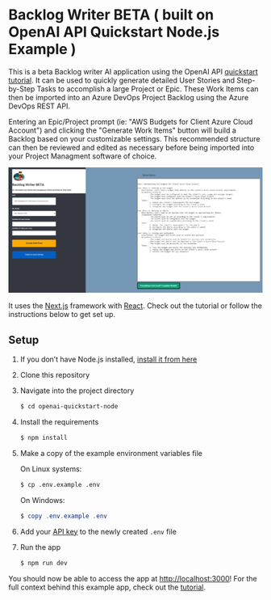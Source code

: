 # Backlog Writer BETA ( built on OpenAI API Quickstart Node.js Example )

This is a beta Backlog writer AI application using the OpenAI API [quickstart tutorial](https://beta.openai.com/docs/quickstart). It can be used to quickly generate detailed User Stories and Step-by-Step Tasks to accomplish a large Project or Epic. These Work Items can then be imported into an Azure DevOps Project Backlog using the Azure DevOps REST API.

Entering an Epic/Project prompt (ie: "AWS Budgets for Client Azure Cloud Account") and clicking the "Generate Work Items" button will build a Backlog based on your customizable settings. This recommended structure can then be reviewed and edited as necessary before being imported into your Project Managment software of choice.

![BacklogWriter UI Screenshot](ui.png)

It uses the [Next.js](https://nextjs.org/) framework with [React](https://reactjs.org/). Check out the tutorial or follow the instructions below to get set up.

## Setup

1. If you don’t have Node.js installed, [install it from here](https://nodejs.org/en/)

2. Clone this repository

3. Navigate into the project directory

   ```bash
   $ cd openai-quickstart-node
   ```

4. Install the requirements

   ```bash
   $ npm install
   ```

5. Make a copy of the example environment variables file

   On Linux systems: 
   ```bash
   $ cp .env.example .env
   ```
   On Windows:
   ```powershell
   $ copy .env.example .env
   ```
6. Add your [API key](https://beta.openai.com/account/api-keys) to the newly created `.env` file

7. Run the app

   ```bash
   $ npm run dev
   ```

You should now be able to access the app at [http://localhost:3000](http://localhost:3000)! For the full context behind this example app, check out the [tutorial](https://beta.openai.com/docs/quickstart).
